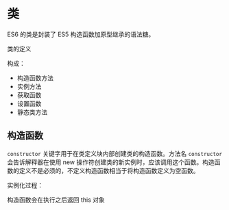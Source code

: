 # 类

ES6 的类是封装了 ES5 构造函数加原型继承的语法糖。

类的定义

构成：

- 构造函数方法
- 实例方法
- 获取函数
- 设置函数
- 静态类方法

## 构造函数

`constructor` 关键字用于在类定义块内部创建类的构造函数。方法名 `constructor` 会告诉解释器在使用 new 操作符创建类的新实例时，应该调用这个函数。构造函数的定义不是必须的，不定义构造函数相当于将构造函数定义为空函数。

实例化过程：

构造函数会在执行之后返回 this 对象
